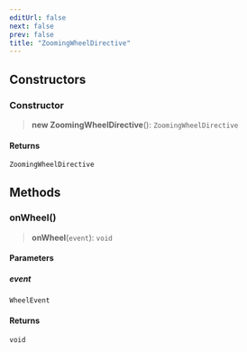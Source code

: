 ```yaml
---
editUrl: false
next: false
prev: false
title: "ZoomingWheelDirective"
---
```


## Constructors

### Constructor

> **new ZoomingWheelDirective**(): `ZoomingWheelDirective`

#### Returns

`ZoomingWheelDirective`

## Methods

### onWheel()

> **onWheel**(`event`): `void`

#### Parameters

##### event

`WheelEvent`

#### Returns

`void`
